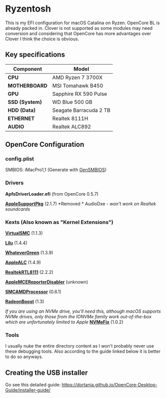 # Ryzentosh

This is my EFI configuration for macOS Catalina on Ryzen. OpenCore BL is already packed in.
Clover is not supported as some modules may need conversion and considering that OpenCore has more advantages over Clover I think the choice is obvious.

## Key specifications

| Component | Model |
| --------- | ----- |
| **CPU** | AMD Ryzen 7 3700X |
| **MOTHERBOARD** | MSI Tomahawk B450 |
| **GPU** | Sapphire RX 590 Pulse |
| **SSD (System)** | WD Blue 500 GB |
| **HDD (Data)** | Seagate Barracuda 2 TB |
| **ETHERNET** | Realtek 8111H |
| **AUDIO** | Realtek ALC892 |

## OpenCore Configuration

### config.plist

SMBIOS: iMacPro1,1 (Generate with [GenSMBIOS](https://github.com/corpnewt/GenSMBIOS))

### Drivers

**ApfsDriverLoader.efi** (from OpenCore 0.5.7)

**[AppleSupportPkg](https://github.com/acidanthera/AppleSupportPkg)** (2.1.7)
    *Removed
        * AudioDxe - _won't work on Realtek soundcards_

### Kexts (Also known as "Kernel Extensions")

**[VirtualSMC](https://github.com/acidanthera/VirtualSMC)** (1.1.3)

**[Lilu](https://github.com/acidanthera/Lilu)** (1.4.4)

**[WhateverGreen](https://github.com/acidanthera/WhateverGreen)** (1.3.9)

**[AppleALC](https://github.com/acidanthera/AppleALC)** (1.4.9)

**[RealtekRTL8111](https://github.com/Mieze/RTL8111_driver_for_OS_X)** (2.2.2)

**[AppleMCEReporterDisabler](https://github.com/acidanthera/bugtracker/files/3703498/AppleMCEReporterDisabler.kext.zip)** (unknown)

**[SMCAMDProcessor](https://github.com/trulyspinach/SMCAMDProcessor)** (0.6.1)

**[RadeonBoost](https://egpu.io/forums/mac-setup/radeonboost-something-for-you-guys-to-try/)** (1.3)

_If you are using an NVMe drive, you'll need this, although macOS supports NVMe drives, only those from the IONVMe family work out-of-the-box which are unfortunately limited to Apple_
**[NVMeFix](https://github.com/acidanthera/NVMeFix)** (1.0.2)

### Tools

I usually nuke the entire directory content as I won't probably never use these debugging tools.
Also according to the guide linked below it is better to do so anyways.

## Creating the USB installer

Go see this detailed guide: <https://dortania.github.io/OpenCore-Desktop-Guide/installer-guide/>

